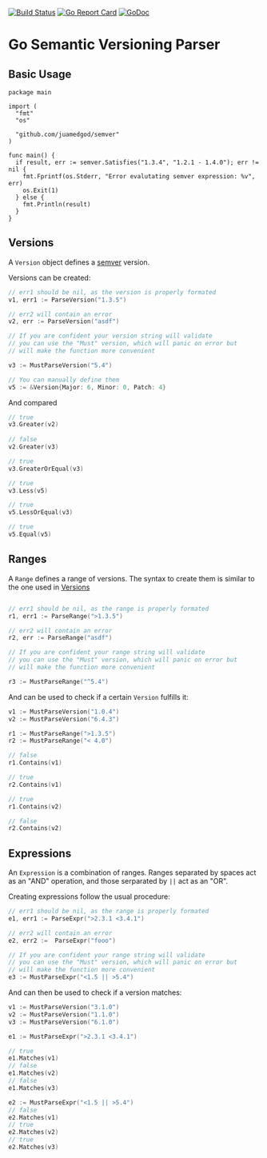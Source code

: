 [![Build Status](https://travis-ci.org/juamedgod/semver.svg?branch=master)](https://travis-ci.org/juamedgod/semver)
[![Go Report Card](https://goreportcard.com/badge/github.com/juamedgod/semver)](https://goreportcard.com/report/github.com/juamedgod/semver)
[![GoDoc](https://godoc.org/github.com/juamedgod/semver?status.svg)](https://godoc.org/github.com/juamedgod/semver)


Go Semantic Versioning Parser
=============================

## Basic Usage

```
package main

import (
  "fmt"
  "os"

  "github.com/juamedgod/semver"
)

func main() {
  if result, err := semver.Satisfies("1.3.4", "1.2.1 - 1.4.0"); err != nil {
    fmt.Fprintf(os.Stderr, "Error evalutating semver expression: %v", err)
    os.Exit(1)
  } else {
    fmt.Println(result)
  }
}
```

## Versions

A `Version` object defines a [semver](http://semver.org/) version.

Versions can be created:

```go
// err1 should be nil, as the version is properly formated
v1, err1 := ParseVersion("1.3.5")

// err2 will contain an error
v2, err := ParseVersion("asdf")

// If you are confident your version string will validate
// you can use the "Must" version, which will panic on error but 
// will make the function more convenient

v3 := MustParseVersion("5.4")

// You can manually define them
v5 := &Version{Major: 6, Minor: 0, Patch: 4}
```

And compared

```go
// true
v3.Greater(v2)
 
// false
v2.Greater(v3) 

// true
v3.GreaterOrEqual(v3)

// true
v3.Less(v5)

// true
v5.LessOrEqual(v3)

// true
v5.Equal(v5)
```

## Ranges

A `Range` defines a range of versions. The syntax to create them is similar to the one used in [Versions](#versions)

```go

// err1 should be nil, as the range is properly formated
r1, err1 := ParseRange(">1.3.5")

// err2 will contain an error
r2, err := ParseRange("asdf")

// If you are confident your range string will validate
// you can use the "Must" version, which will panic on error but 
// will make the function more convenient

r3 := MustParseRange("^5.4")
```

And can be used to check if a certain `Version` fulfills it:

```go
v1 := MustParseVersion("1.0.4")
v2 := MustParseVersion("6.4.3")

r1 := MustParseRange(">1.3.5")
r2 := MustParseRange("< 4.0")

// false
r1.Contains(v1)

// true
r2.Contains(v1)

// true
r1.Contains(v2)

// false
r2.Contains(v2)
```

## Expressions

An `Expression` is a combination of ranges. Ranges separated by spaces act as an "AND" operation, and those serparated by `||` act as an "OR".

Creating expressions follow the usual procedure:

```go
// err1 should be nil, as the range is properly formated
e1, err1 := ParseExpr(">2.3.1 <3.4.1")

// err2 will contain an error
e2, err2 :=  ParseExpr("fooo")

// If you are confident your range string will validate
// you can use the "Must" version, which will panic on error but 
// will make the function more convenient
e3 := MustParseExpr("<1.5 || >5.4")
```

And can then be used to check if a version matches:

```go
v1 := MustParseVersion("3.1.0")
v2 := MustParseVersion("1.1.0")
v3 := MustParseVersion("6.1.0")

e1 := MustParseExpr(">2.3.1 <3.4.1")

// true
e1.Matches(v1)
// false
e1.Matches(v2)
// false
e1.Matches(v3)

e2 := MustParseExpr("<1.5 || >5.4")
// false
e2.Matches(v1)
// true
e2.Matches(v2)
// true
e2.Matches(v3)
```

